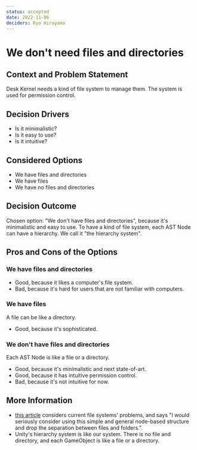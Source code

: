 ```yaml
---
status: accepted
date: 2022-11-06
deciders: Ryo Hirayama
---
```

# We don't need files and directories

## Context and Problem Statement

Desk Kernel needs a kind of file system to manage them.
The system is used for permission control.

## Decision Drivers

* Is it minimalistic?
* Is it easy to use?
* Is it intuitive?

## Considered Options

* We have files and directories
* We have files
* We have no files and directories

## Decision Outcome

Chosen option: "We don't have files and directories", because it's minimalistic and easy to use.
To have a kind of file system, each AST Node can have a hierarchy.
We call it "the hierarchy system".

## Pros and Cons of the Options

### We have files and directories

* Good, because it likes a computer's file system.
* Bad, because it's hard for users that are not familiar with computers.

### We have files

A file can be like a directory.

* Good, because it's sophisticated.

### We don't have files and directories

Each AST Node is like a file or a directory.

* Good, because it's minimalistic and next state-of-art.
* Good, because it has intuitive permission control.
* Bad, because it's not intuitive for now.

## More Information

- [this article](https://fkohlgrueber.github.io/blog/tree-structure-of-file-systems/) considers current file systems' problems, and says "I would seriously consider using this simple and general node-based structure and drop the separation between files and folders.".
- Unity's hierarchy system is like our system. There is no file and directory, and each GameObject is like a file or a directory.

